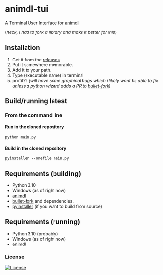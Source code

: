 # animdl-tui

A Terminal User Interface for [animdl](https://github.com/justfoolingaround/animdl)

(_heck, I had to fork a library and make it better for this_)

## Installation

1. Get it from the [releases](https://github.com/H4rldev/animdl-tui/releases).
2. Put it somewhere memorable.
3. Add it to your path.
4. Type (executable name) in terminal
5. profit??
_(will have some graphical bugs which i likely wont be able to fix unless a python wizard adds a PR to [bullet-fork](https://github.com/h4rldev/bullet-fork))_

## Build/running latest

### From the command line

#### Run in the cloned repository

`python main.py`

#### Build in the cloned repository

`pyinstaller --onefile main.py`

## Requirements (building)

- Python 3.10
- Windows (as of right now)
- [animdl](https://github.com/justfoolingaround/animdl)
- [bullet-fork](https://github.com/H4rldev/bullet-fork) and dependencies.
- [pyinstaller](https://pyinstaller.org/en/stable/) (if you want to build from source)

## Requirements (running)

- Python 3.10 (probably)
- Windows (as of right now)
- [animdl](https://github.com/justfoolingaround/animdl)

### License

[![License](https://img.shields.io/github/license/h4rldev/animdl-tui?style=flat-square)](https://github.com/H4rldev/animdl-tui/blob/main/LICENSE)
